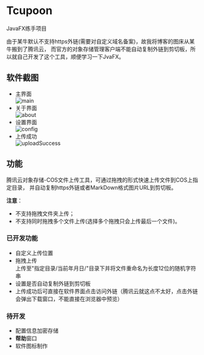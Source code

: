 # Tcupoon
JavaFX练手项目

由于某牛默认不支持https外链(需要对自定义域名备案)，故我将博客的图床从某牛搬到了腾讯云，
而官方的对象存储管理客户端不能自动复制外链到剪切板，所以就自己开发了这个工具，顺便学习一下JvaFX。

## 软件截图
- 主界面    
![main](https://blogfiles-1254091060.cos.ap-shanghai.myqcloud.com/Github/Tcupoon/20180521/WHKERbwLqck5.png)    
- 关于界面    
![about](https://blogfiles-1254091060.cos.ap-shanghai.myqcloud.com/Github/Tcupoon/20180521/JniGA9yDTiO2.png)    
- 设置界面    
![config](https://blogfiles-1254091060.cos.ap-shanghai.myqcloud.com/Github/Tcupoon/20180521/jiw56PrwQDtL.png)    
- 上传成功    
![uploadSuccess](https://blogfiles-1254091060.cos.ap-shanghai.myqcloud.com/Github/Tcupoon/20180521/7BR8yEJGW85d.png)
## 功能
腾讯云对象存储-COS文件上传工具，可通过拖拽的形式快速上传文件到COS上指定目录，
并自动复制https外链或者MarkDown格式图片URL到剪切板。   
 
**注意**：    
- 不支持拖拽文件夹上传；    
- 不支持同时拖拽多个文件上传(选择多个拖拽只会上传最后一个文件)。    
### 已开发功能
- 自定义上传位置
- 拖拽上传    
上传至"指定目录/当前年月日/"目录下并将文件重命名为长度12位的随机字符串
- 设置是否自动复制外链到剪切板
- 上传成功后可直接在软件界面点击访问外链（腾讯云就这点不太好，点击外链会弹出下载窗口，不能直接在浏览器中预览）

### 待开发
- 配置信息加密存储
- **帮助**窗口
- 软件图标制作